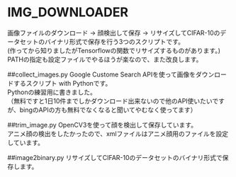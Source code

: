 IMG_DOWNLOADER
====
画像ファイルのダウンロード -> 顔検出して保存 -> リサイズしてCIFAR-10のデータセットのバイナリ形式で保存を行う3つのスクリプトです。<BR>
(作ってから知りましたがTensorflowの関数でリサイズするものがあります。)
PATHの指定も設定ファイルでやるほうが楽なので、また改良します。

##collect_images.py
Google Custome Search APIを使って画像をダウンロードするスクリプト with Pythonです。
<BR>
Pythonの練習用に書きました。
<BR>
（無料ですと1日10件までしかダウンロード出来ないので他のAPI使いたいですが、bingのAPIの方も無料でなくなると聞いてやむなく使ってます）

##trim_image.py
OpenCV3を使って顔を検出して保存しています。
<BR>
アニメ顔の検出をしたかったので、xmlファイルはアニメ顔用のファイルを設定しています。

##image2binary.py
リサイズしてCIFAR-10のデータセットのバイナリ形式で保存します。
